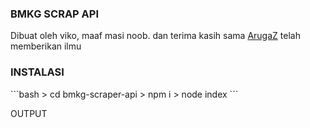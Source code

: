 <h3>BMKG SCRAP API</h3>
<p>Dibuat oleh viko, maaf masi noob. dan terima kasih sama <a href="https://github.com/arugaZ/">ArugaZ</a> telah memberikan ilmu</p>


<h3>INSTALASI</h3>
```bash
> cd bmkg-scraper-api
> npm i
> node index
```

<p>OUTPUT</p>

